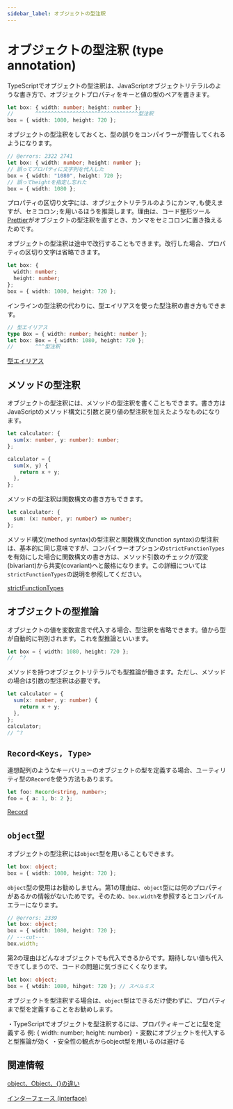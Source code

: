 ```yaml
---
sidebar_label: オブジェクトの型注釈
---
```


# オブジェクトの型注釈 (type annotation)

TypeScriptでオブジェクトの型注釈は、JavaScriptオブジェクトリテラルのような書き方で、オブジェクトプロパティをキーと値の型のペアを書きます。

```ts twoslash
let box: { width: number; height: number };
//       ^^^^^^^^^^^^^^^^^^^^^^^^^^^^^^^^^型注釈
box = { width: 1080, height: 720 };
```

オブジェクトの型注釈をしておくと、型の誤りをコンパイラーが警告してくれるようになります。

```ts twoslash
// @errors: 2322 2741
let box: { width: number; height: number };
// 誤ってプロパティに文字列を代入した
box = { width: "1080", height: 720 };
// 誤ってheightを指定し忘れた
box = { width: 1080 };
```

プロパティの区切り文字には、オブジェクトリテラルのようにカンマ`,`も使えますが、セミコロン`;`を用いるほうを推奨します。理由は、コード整形ツール[Prettier](/tutorials/prettier)がオブジェクトの型注釈を直すとき、カンマをセミコロンに置き換えるためです。

オブジェクトの型注釈は途中で改行することもできます。改行した場合、プロパティの区切り文字は省略できます。

```ts twoslash
let box: {
  width: number;
  height: number;
};
box = { width: 1080, height: 720 };
```

インラインの型注釈の代わりに、型エイリアスを使った型注釈の書き方もできます。

```ts twoslash
// 型エイリアス
type Box = { width: number; height: number };
let box: Box = { width: 1080, height: 720 };
//       ^^^型注釈
```

[型エイリアス](../type-alias.md)

## メソッドの型注釈

オブジェクトの型注釈には、メソッドの型注釈を書くこともできます。書き方はJavaScriptのメソッド構文に引数と戻り値の型注釈を加えたようなものになります。

```ts twoslash
let calculator: {
  sum(x: number, y: number): number;
};

calculator = {
  sum(x, y) {
    return x + y;
  },
};
```

メソッドの型注釈は関数構文の書き方もできます。

```ts twoslash
let calculator: {
  sum: (x: number, y: number) => number;
};
```

メソッド構文(method syntax)の型注釈と関数構文(function syntax)の型注釈は、基本的に同じ意味ですが、コンパイラーオプションの`strictFunctionTypes`を有効にした場合に関数構文の書き方は、メソッド引数のチェックが双変(bivariant)から共変(covariant)へと厳格になります。この詳細については`strictFunctionTypes`の説明を参照してください。

[strictFunctionTypes](../../tsconfig/strictfunctiontypes.md)

## オブジェクトの型推論

オブジェクトの値を変数宣言で代入する場合、型注釈を省略できます。値から型が自動的に判別されます。これを型推論といいます。

```ts twoslash
let box = { width: 1080, height: 720 };
//  ^?
```

メソッドを持つオブジェクトリテラルでも型推論が働きます。ただし、メソッドの場合は引数の型注釈は必要です。

```ts twoslash
let calculator = {
  sum(x: number, y: number) {
    return x + y;
  },
};
calculator;
// ^?
```

## `Record<Keys, Type>`

連想配列のようなキーバリューのオブジェクトの型を定義する場合、ユーティリティ型の`Record`を使う方法もあります。

```ts twoslash
let foo: Record<string, number>;
foo = { a: 1, b: 2 };
```

[Record](../../type-reuse/utility-types/record.md)

## `object`型

オブジェクトの型注釈には`object`型を用いることもできます。

```ts twoslash
let box: object;
box = { width: 1080, height: 720 };
```

`object`型の使用はお勧めしません。第1の理由は、`object`型には何のプロパティがあるかの情報がないためです。そのため、`box.width`を参照するとコンパイルエラーになります。

```ts twoslash
// @errors: 2339
let box: object;
box = { width: 1080, height: 720 };
// ---cut---
box.width;
```

第2の理由はどんなオブジェクトでも代入できるからです。期待しない値も代入できてしまうので、コードの問題に気づきにくくなります。

```ts twoslash
let box: object;
box = { wtdih: 1080, hihget: 720 }; // スペルミス
```

オブジェクトを型注釈する場合は、`object`型はできるだけ使わずに、プロパティまで型を定義することをお勧めします。

<PostILearned>

・TypeScriptでオブジェクトを型注釈するには、プロパティキーごとに型を定義する
例: { width: number; height: number}
・変数にオブジェクトを代入すると型推論が効く
・安全性の観点からobject型を用いるのは避ける

</PostILearned>

## 関連情報

[object、Object、{}の違い](./difference-among-object-and-object.md)

[インターフェース (interface)](/reference/object-oriented/interface)
